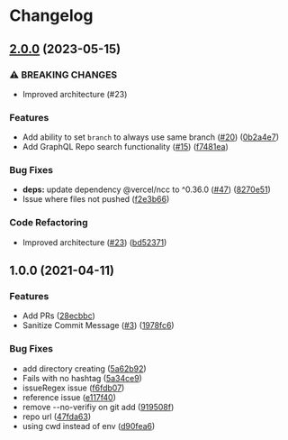 # Changelog

## [2.0.0](https://www.github.com/bjerkio/kopier/compare/v1.0.0...v2.0.0) (2023-05-15)


### ⚠ BREAKING CHANGES

* Improved architecture (#23)

### Features

* Add ability to set `branch` to always use same branch ([#20](https://www.github.com/bjerkio/kopier/issues/20)) ([0b2a4e7](https://www.github.com/bjerkio/kopier/commit/0b2a4e7720c2785259d1a09238b07c770fa0ee70))
* Add GraphQL Repo search functionality ([#15](https://www.github.com/bjerkio/kopier/issues/15)) ([f7481ea](https://www.github.com/bjerkio/kopier/commit/f7481eadf7f6f44e623d410d4d1168e79201894d))


### Bug Fixes

* **deps:** update dependency @vercel/ncc to ^0.36.0 ([#47](https://www.github.com/bjerkio/kopier/issues/47)) ([8270e51](https://www.github.com/bjerkio/kopier/commit/8270e51e11b819509896f96999e98854eb9ef3a0))
* Issue where files not pushed ([f2e3b66](https://www.github.com/bjerkio/kopier/commit/f2e3b66500f84e20ddf662966f39ac0e8ce222b9))


### Code Refactoring

* Improved architecture ([#23](https://www.github.com/bjerkio/kopier/issues/23)) ([bd52371](https://www.github.com/bjerkio/kopier/commit/bd5237100fcf9dfde260eda13736b1430040e11f))

## 1.0.0 (2021-04-11)


### Features

* Add PRs ([28ecbbc](https://www.github.com/bjerkio/kopier/commit/28ecbbcb4285c990679fca393b6410efb79a794b))
* Sanitize Commit Message ([#3](https://www.github.com/bjerkio/kopier/issues/3)) ([1978fc6](https://www.github.com/bjerkio/kopier/commit/1978fc6c587054b94c67b5c721eb7d116008ce79))


### Bug Fixes

* add directory creating ([5a62b92](https://www.github.com/bjerkio/kopier/commit/5a62b92fc05c8a2849443756090267a60cbaccec))
* Fails with no hashtag ([5a34ce9](https://www.github.com/bjerkio/kopier/commit/5a34ce9acf8f18d195e1d8ff4e6f735c444e6ec8))
* issueRegex issue ([f6fdb07](https://www.github.com/bjerkio/kopier/commit/f6fdb07abca972cfc8b50d2ca61dcc0fffed8a2a))
* reference issue ([e117f40](https://www.github.com/bjerkio/kopier/commit/e117f40b0f5eb2f1eaadbf386f06e63896e7966f))
* remove --no-verifiy on git add ([919508f](https://www.github.com/bjerkio/kopier/commit/919508f7ce285393682fb51a328708b069c65477))
* repo url ([47fda63](https://www.github.com/bjerkio/kopier/commit/47fda6321356da05af6440656a2f31c97bed0c62))
* using cwd instead of env ([d90fea6](https://www.github.com/bjerkio/kopier/commit/d90fea684182fd89ba9c514eb85030b5f513d0c7))
